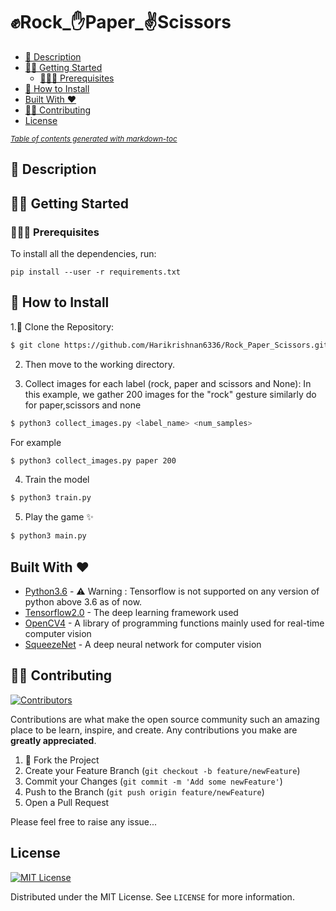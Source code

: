 # ✊Rock_✋Paper_✌Scissors


- [📘 Description](#---description)
- [🏃‍♂️ Getting Started](#------getting-started)
  * [👨🏻‍🏫  Prerequisites](#---------prerequisites)
- [🔧 How to Install](#---how-to-install)
- [Built With ❤️](#built-with---)
- [💁🏻 Contributing](#-----contributing)
- [License](#license)

<small><i><a href='http://ecotrust-canada.github.io/markdown-toc/'>Table of contents generated with markdown-toc</a></i></small>


## 📘 Description



## 🏃‍♂️ Getting Started






### 👨🏻‍🏫  Prerequisites

To install all the dependencies, run:

``` pip install --user -r requirements.txt ```


## 🔧 How to Install

1.👯 Clone the Repository:
```sh
$ git clone https://github.com/Harikrishnan6336/Rock_Paper_Scissors.git 
```

2. Then move to the working directory.

3. Collect images for each label (rock, paper and scissors and None):
In this example, we gather 200 images for the "rock" gesture similarly do for paper,scissors and none
```sh
$ python3 collect_images.py <label_name> <num_samples> 
```
For example
```sh
$ python3 collect_images.py paper 200 
```

4. Train the model
```sh
$ python3 train.py 
```

5. Play the game ✨
```sh
$ python3 main.py
```


## Built With ❤️ 

* [Python3.6](https://docs.python.org/3.6/) - ⚠️️ Warning : Tensorflow is not supported on any version of python above 3.6 as of now.
* [Tensorflow2.0](https://www.tensorflow.org/) - The deep learning framework used
* [OpenCV4](https://opencv.org/) - A library of programming functions mainly used for real-time computer vision
* [SqueezeNet](https://github.com/rcmalli/keras-squeezenet) - A deep neural network for computer vision 


## 💁🏻 Contributing
[![Contributors][contributors-shield]][contributors-url]


Contributions are what make the open source community such an amazing place to be learn, inspire, and create. Any contributions you make are **greatly appreciated**.

1. 🍴 Fork the Project
2. Create your Feature Branch (`git checkout -b feature/newFeature`)
3. Commit your Changes (`git commit -m 'Add some newFeature'`)
4. Push to the Branch (`git push origin feature/newFeature`)
5. Open a Pull Request

Please feel free to raise any issue...


## License
[![MIT License][license-shield]][license-url]

Distributed under the MIT License. See `LICENSE` for more information.

[license-shield]: https://img.shields.io/github/license/othneildrew/Best-README-Template.svg?style=flat-square
[license-url]: https://github.com/Harikrishnan6336/Rock_Paper_Scissors/blob/master/LICENSE
[contributors-shield]: https://img.shields.io/github/contributors/othneildrew/Best-README-Template.svg?style=flat-square
[contributors-url]: https://github.com/Harikrishnan6336/Rock_Paper_Scissors/graphs/contributors
